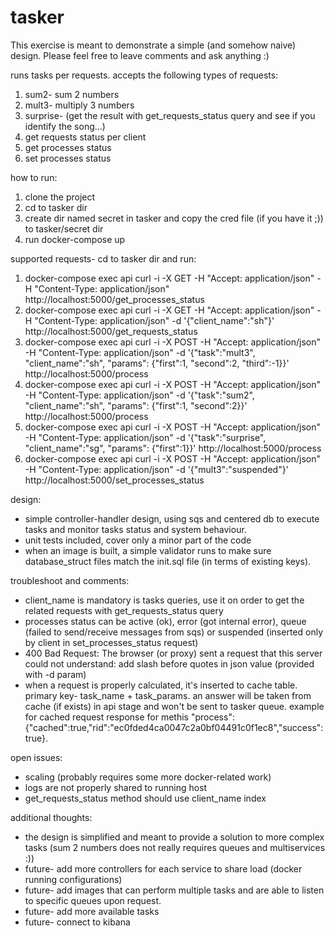 # tasker

This exercise is meant to demonstrate a simple (and somehow naive) design. Please feel free to leave comments and ask anything :)

runs tasks per requests.
accepts the following types of requests:
1. sum2- sum 2 numbers
2. mult3- multiply 3 numbers
3. surprise- (get the result with get_requests_status query and see if you identify the song...)
4. get requests status per client
5. get processes status
6. set processes status

how to run:
1. clone the project
2. cd to tasker dir
3. create dir named secret in tasker and copy the cred file (if you have it ;)) to tasker/secret dir
4. run docker-compose up

supported requests- cd to tasker dir and run: 

1. docker-compose exec api curl -i -X GET -H "Accept: application/json" -H "Content-Type: application/json"  http://localhost:5000/get_processes_status
2. docker-compose exec api curl -i -X GET -H "Accept: application/json" -H "Content-Type: application/json" -d '{\"client_name\":\"sh\"}' http://localhost:5000/get_requests_status
3. docker-compose exec api curl -i -X POST -H "Accept: application/json" -H "Content-Type: application/json" -d '{\"task\":\"mult3\", \"client_name\":\"sh\", \"params\": {\"first\":1, \"second\":2, \"third\":-1}}' http://localhost:5000/process
4. docker-compose exec api curl -i -X POST -H "Accept: application/json" -H "Content-Type: application/json" -d '{\"task\":\"sum2\", \"client_name\":\"sh\", \"params\": {\"first\":1, \"second\":2}}' http://localhost:5000/process
5. docker-compose exec api curl -i -X POST -H "Accept: application/json" -H "Content-Type: application/json" -d '{\"task\":\"surprise\", \"client_name\":\"sg\", \"params\": {\"first\":1}}' http://localhost:5000/process
6. docker-compose exec api curl -i -X POST -H "Accept: application/json" -H "Content-Type: application/json" -d '{\"mult3\":\"suspended\"}' http://localhost:5000/set_processes_status


design:
* simple controller-handler design, using sqs and centered db to execute tasks and monitor tasks status and system behaviour.
* unit tests included, cover only a minor part of the code
* when an image is built, a simple validator runs to make sure database_struct files match the init.sql file (in terms of existing keys).


troubleshoot and comments:
* client_name is mandatory is tasks queries, use it on order to get the related requests with get_requests_status query
* processes status can be active (ok), error (got internal error), queue (failed to send/receive messages from sqs) or suspended (inserted only by client in set_processes_status request)
* 400 Bad Request: The browser (or proxy) sent a request that this server could not understand: add slash before quotes in json value (provided with -d param)
* when a request is properly calculated, it's inserted to cache table. primary key- task_name + task_params. an answer will be taken from cache (if exists) in api stage and won't be sent to tasker queue. example for cached request response for methis "process": {"cached":true,"rid":"ec0fded4ca0047c2a0bf04491c0f1ec8","success":true}.

open issues:
* scaling (probably requires some more docker-related work)
* logs are not properly shared to running host
* get_requests_status method should use client_name index

additional thoughts:
* the design is simplified and meant to provide a solution to more complex tasks (sum 2 numbers does not really requires queues and multiservices :))
* future- add more controllers for each service to share load (docker running configurations)
* future- add images that can perform multiple tasks and are able to listen to specific queues upon request.
* future- add more available tasks
* future- connect to kibana





